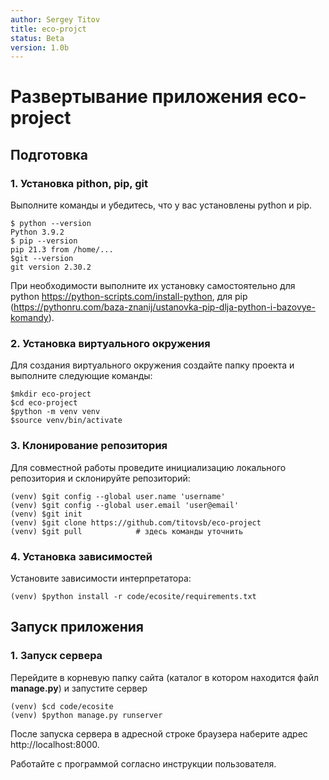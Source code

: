 ```yaml
---
author: Sergey Titov
title: eco-projct
status: Beta
version: 1.0b
---
```

# Развертывание приложения eco-project

## Подготовка
### 1. Установка pithon, pip, git
Выполните команды и убедитесь, что у вас установлены python и pip.

    $ python --version
    Python 3.9.2
    $ pip --version
    pip 21.3 from /home/...
    $git --version
    git version 2.30.2

При необходимости выполните их установку самостоятельно для python https://python-scripts.com/install-python, для pip (https://pythonru.com/baza-znanij/ustanovka-pip-dlja-python-i-bazovye-komandy).

### 2. Установка виртуального окружения

Для создания виртуального окружения создайте папку проекта и выполните следующие команды:

    $mkdir eco-project
    $cd eco-project
    $python -m venv venv
    $source venv/bin/activate

### 3. Клонирование репозитория
Для совместной работы проведите инициализацию локального репозитория и склонируйте репозиторий:

    (venv) $git config --global user.name 'username'
    (venv) $git config --global user.email 'user@email'
    (venv) $git init
    (venv) $git clone https://github.com/titovsb/eco-project
    (venv) $git pull            # здесь команды уточнить

### 4. Установка зависимостей
Установите зависимости интерпретатора:

    (venv) $python install -r code/ecosite/requirements.txt

## Запуск приложения
### 1. Запуск сервера
Перейдите в корневую папку сайта (каталог в котором находится файл __manage.py__) и запустите сервер

    (venv) $cd code/ecosite
    (venv) $python manage.py runserver

После запуска сервера в адресной строке браузера наберите адрес http://localhost:8000.

Работайте с программой согласно инструкции пользователя.



